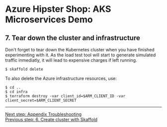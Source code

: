 # Azure Hipster Shop: AKS Microservices Demo

## 7. Tear down the cluster and infrastructure

Don't forget to tear down the Kubernetes cluster when you have finished experimenting with it. As the load test tool will start to generate simulated traffic inmediatly, it will lead to expensive charges if left running.

```
$ skaffold delete
```

To also delete the Azure infrastructure resources, use:

```
$ cd ..
$ cd infra
$ terraform destroy -var client_id=$ARM_CLIENT_ID -var client_secret=$ARM_CLIENT_SECRET
```


---
[Next step: Appendix Troubleshooting](./doc/99_troubleshooting.md)  
[Previous step: 6. Create cluster with Skaffold](./doc/06_helm.md)
